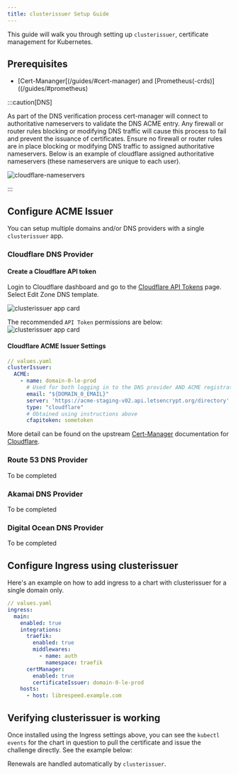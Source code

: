 ```yaml
---
title: clusterissuer Setup Guide
---
```


This guide will walk you through setting up `clusterissuer`, certificate management for Kubernetes.

## Prerequisites

- [Cert-Mananger[(/guides/#cert-manager) and [Prometheus(-crds)]((/guides/#prometheus)

:::caution[DNS]

As part of the DNS verification process cert-manager will connect to authoritative nameservers to validate the DNS ACME entry. Any firewall or router rules blocking or modifying DNS traffic will cause this process to fail and prevent the issuance of certificates. Ensure no firewall or router rules are in place blocking or modifying DNS traffic to assigned authoritative nameservers. Below is an example of cloudflare assigned authoritative nameservers (these nameservers are unique to each user).

![cloudflare-nameservers](./img/cloudflare-nameservers.png)

:::

## Configure ACME Issuer

You can setup multiple domains and/or DNS providers with a single `clusterissuer` app.

### Cloudflare DNS Provider

#### Create a Cloudflare API token

Login to Cloudflare dashboard and go to the [Cloudflare API Tokens](https://dash.cloudflare.com/profile/api-tokens) page. Select Edit Zone DNS template.

![clusterissuer app card](./img/cf-apitokens-template.png)

The recommended `API Token` permissions are below:
![clusterissuer app card](./img/cf-apitokens-perms.png)

#### Cloudflare ACME Issuer Settings

```yaml
// values.yaml
clusterIssuer:
  ACME:
    - name: domain-0-le-prod
      # Used for both logging in to the DNS provider AND ACME registration
      email: "${DOMAIN_0_EMAIL}"
      server: 'https://acme-staging-v02.api.letsencrypt.org/directory'
      type: "cloudflare"
      # Obtained using instructions above
      cfapitoken: sometoken
```

More detail can be found on the upstream [Cert-Manager](https://cert-manager.io/) documentation for [Cloudflare](https://cert-manager.io/docs/configuration/acme/dns01/cloudflare/).

### Route 53 DNS Provider

To be completed

### Akamai DNS Provider

To be completed

### Digital Ocean DNS Provider

To be completed

## Configure Ingress using clusterissuer

Here's an example on how to add ingress to a chart with clusterissuer for a single domain only.

```yaml
// values.yaml
ingress:
  main:
    enabled: true
    integrations:
      traefik:
        enabled: true
        middlewares:
          - name: auth
            namespace: traefik
      certManager:
        enabled: true
        certificateIssuer: domain-0-le-prod
    hosts:
      - host: librespeed.example.com
```

## Verifying clusterissuer is working

Once installed using the Ingress settings above, you can see the `kubectl events` for the chart in question to pull the certificate and issue the challenge directly. See the example below:

Renewals are handled automatically by `clusterissuer`.
